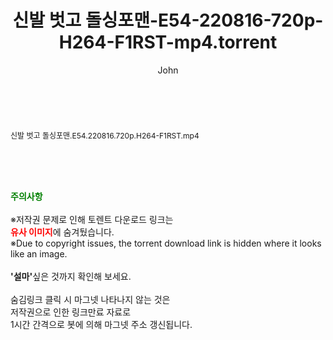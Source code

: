 ﻿---
layout: post
title:  "신발 벗고 돌싱포맨-E54-220816-720p-H264-F1RST-mp4.torrent"
author: John
categories: [ 방송/음악 ]
tags: [  ]
image:  
description: "신발 벗고 돌싱포맨-E54-220816-720p-H264-F1RST-mp4 torrent 정보 공유"
toc: true
toc_sticky: true
---

<br>
<div class="view-img">
<a class="view_image" href="http://torrentmobile61.com/bbs/view_image.php?fn=%2Fdata%2Ffile%2Fmusic%2F3735183265_To8PjLJh_c8c4febf3bf52f06c44232296ccf4645c1ec9938.jpg" target="_blank"><img alt="" class="img-tag" content="http://torrentmobile61.com/data/file/music/3735183265_To8PjLJh_c8c4febf3bf52f06c44232296ccf4645c1ec9938.jpg" itemprop="image" src="http://torrentmobile61.com/data/file/music/thumb-3735183265_To8PjLJh_c8c4febf3bf52f06c44232296ccf4645c1ec9938_835x2212.jpg"/></a></div><div class="view-content" itemprop="description">
<p><span style="font-size:12px;">신발 벗고 돌싱포맨.E54.220816.720p.H264-F1RST.mp4</span> </p> </div>
    
<br><br><br>
<p data-ke-size="size16"><b><span style="color: green;">주의사항</span></b><br /><br />※저작권 문제로 인해 토렌트 다운로드 링크는<br /><b><span style="color: red;">유사 이미지</span></b>에 숨겨뒀습니다.<br />※Due to copyright issues, the torrent download link is hidden where it looks like an image.<br /><br /><b>'설마'</b>싶은 것까지 확인해 보세요.<br /><br />숨김링크 클릭 시 마그넷 나타나지 않는 것은<br />저작권으로 인한 링크만료 자료로<br />1시간 간격으로 봇에 의해 마그넷 주소 갱신됩니다.</p>
